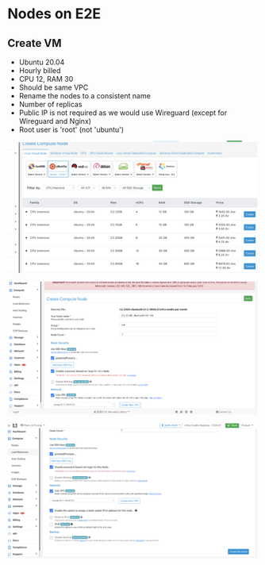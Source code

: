 # Nodes on E2E

## Create VM 
- Ubuntu 20.04
- Hourly billed
- CPU 12, RAM 30
- Should be same VPC
- Rename the nodes to a consistent name
- Number of replicas
- Public IP is not required as we would use Wireguard (except for Wireguard and Nginx)
- Root user is 'root' (not 'ubuntu')

![Node creation 0](_images/e2e-node-0.png)

![Node creation 1](_images/e2e-node-1.png)

![Node creation 1](_images/e2e-node-2.png)



